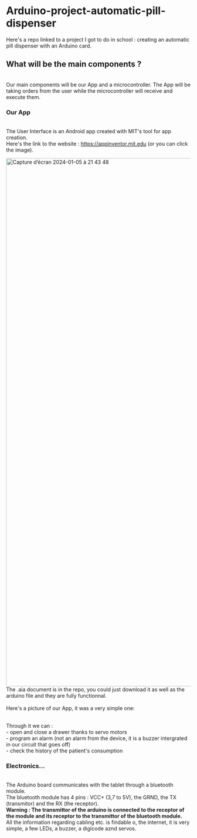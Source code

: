 # Arduino-project-automatic-pill-dispenser
Here's a repo linked to a project I got to do in school : creating an automatic pill dispenser with an Arduino card. 

## What will be the main components ? 

<br> Our main components will be our App and a microcontroller.
The App will be taking orders from the user while the microcontroller will receive and execute them.

### Our App

<br>The User Interface is an Android app created with MIT's tool for app creation.
<br>Here's the link to the website : https://appinventor.mit.edu (or you can click the image).

<a href="https://appinventor.mit.edu"><img width="1440" alt="Capture d’écran 2024-01-05 à 21 43 48" src="https://github.com/thatgirlAm/Arduino-project-automatic-pill-dispenser/assets/117035426/944cea22-fe22-448a-bf61-1e4c73783e15" ></a>
<br>The .aia document is in the repo, you could just download it as well as the arduino file and they are fully functionnal. <br>
<br>Here's a picture of our App, it was a very simple one: 

<br>Through it we can : 
<br>- open and close a drawer thanks to servo motors
<br>- program an alarm (not an alarm from the device, it is a buzzer intergrated in our circuit that goes off)
<br>- check the history of the patient's consumption

### Electronics...

<br>The Arduino board communicates with the tablet through a bluetooth module. 
<br>The bluetooth module has 4 pins : VCC+ (3,7 to 5V), the GRND, the TX (transmitor) and the RX (the receptor).
<br><b>Warning : The transmittor of the arduino is connected to the receptor of the module and its receptor to the transmittor of the bluetooth module.</b>
<br>All the information regarding cabling etc. is findable o, the internet, it is very simple, a few LEDs, a buzzer, a digicode aznd servos.


